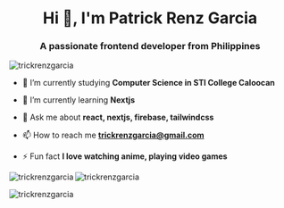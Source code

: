 <h1 align="center">Hi 👋, I'm Patrick Renz Garcia</h1>
<h3 align="center">A passionate frontend developer from Philippines</h3>


<p align="left"> <img src="https://komarev.com/ghpvc/?username=trickrenzgarcia&label=Profile%20views&color=0e75b6&style=flat" alt="trickrenzgarcia" /> </p>

- 🔭 I’m currently studying **Computer Science in STI College Caloocan**

- 🌱 I’m currently learning **Nextjs**

- 💬 Ask me about **react, nextjs, firebase, tailwindcss**

- 📫 How to reach me **trickrenzgarcia@gmail.com**

- ⚡ Fun fact **I love watching anime, playing video games**

<p><img align="left" src="https://github-readme-stats.vercel.app/api/top-langs?username=trickrenzgarcia&show_icons=true&locale=en&layout=compact" alt="trickrenzgarcia" /></p>

<p><img align="center" src="https://github-readme-stats.vercel.app/api?username=trickrenzgarcia&show_icons=true&locale=en" alt="trickrenzgarcia" /></p>

<p><img align="center" src="https://github-readme-streak-stats.herokuapp.com/?user=trickrenzgarcia&" alt="trickrenzgarcia" /></p>
